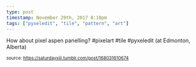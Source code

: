 ```yaml
---
type: post
timestamp: November 29th, 2017 8:18pm
tags: ["pyxeledit", "tile", "pattern", "art"]
---
```

<a href="https://www.instagram.com/p/BcGpv-inPfr/ "></a>
                                                                                          
How about pixel aspen panelling? #pixelart  #tile #pyxeledit  (at Edmonton, Alberta)
 
                                    
                
                
                
                
                                
<small>source: https://saturdayxiii.tumblr.com/post/168031610674</small>